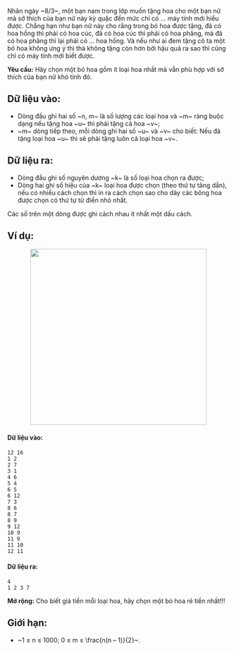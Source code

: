 Nhân ngày ~8/3~, một bạn nam trong lớp muốn tặng hoa cho một bạn nữ mà sở thích của bạn nữ này kỳ quặc đến mức chỉ có ... máy tính mới hiểu được. Chẳng hạn như bạn nữ này cho rằng trong bó hoa được tặng, đã có hoa hồng thì phải có hoa cúc, đã có hoa cúc thì phải có hoa phăng, mà đã có hoa phăng thì lại phải có ... hoa hồng. Và nếu như ai đem tặng cô ta một bó hoa không ưng ý thì thà không tặng còn hơn bởi hậu quả ra sao thì cũng chỉ có máy tính mới biết được.

**Yêu cầu:** Hãy chọn một bó hoa gồm ít loại hoa nhất mà vẫn phù hợp với sở thích của bạn nữ khó tính đó.

## Dữ liệu vào:
- Dòng đầu ghi hai số ~n, m~ là số lượng các loại hoa và ~m~ ràng buộc dạng nếu tặng hoa ~u~ thì phải tặng cả hoa ~v~;
- ~m~ dòng tiếp theo, mỗi dòng ghi hai số ~u~ và ~v~ cho biết: Nếu đã tặng loại hoa ~u~ thì sẽ phải tặng luôn cả loại hoa ~v~.

## Dữ liệu ra:
- Dòng đầu ghi số nguyên dương ~k~ là số loại hoa chọn ra được;
- Dòng hai ghi số hiệu của ~k~ loại hoa được chọn (theo thứ tự tăng dần), nếu có nhiều cách chọn thì in ra cách chọn sao cho dãy các bông hoa được chọn có thứ tự từ điển nhỏ nhất.

Các số trên một dòng được ghi cách nhau ít nhất một dấu cách.

## Ví dụ:
<center><img src="/images/problems/536/AFLOWERS.png" width="400px" /></center>

#### Dữ liệu vào:
```
12 16
1 2
2 7
3 1
4 6
5 4
6 5
6 12
7 3
8 6
8 7
8 9
9 12
10 9
11 9
11 10
12 11
```

#### Dữ liệu ra:
```
4
1 2 3 7
```

**Mở rộng:** Cho biết giá tiền mỗi loại hoa, hãy chọn một bó hoa rẻ tiền nhất!!!

## Giới hạn:
- ~1 ≤ n ≤ 1000; 0 ≤ m ≤ \frac{n(n – 1)}{2}~.